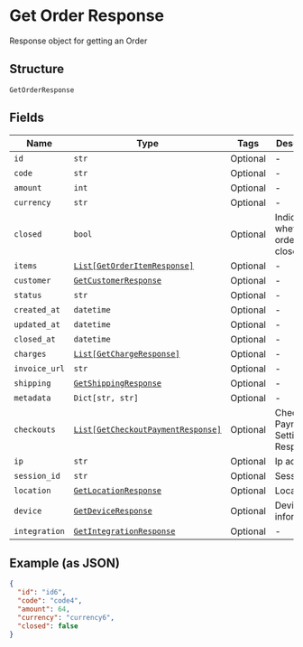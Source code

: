 
# Get Order Response

Response object for getting an Order

## Structure

`GetOrderResponse`

## Fields

| Name | Type | Tags | Description |
|  --- | --- | --- | --- |
| `id` | `str` | Optional | - |
| `code` | `str` | Optional | - |
| `amount` | `int` | Optional | - |
| `currency` | `str` | Optional | - |
| `closed` | `bool` | Optional | Indicates whether the order is closed |
| `items` | [`List[GetOrderItemResponse]`](../../doc/models/get-order-item-response.md) | Optional | - |
| `customer` | [`GetCustomerResponse`](../../doc/models/get-customer-response.md) | Optional | - |
| `status` | `str` | Optional | - |
| `created_at` | `datetime` | Optional | - |
| `updated_at` | `datetime` | Optional | - |
| `closed_at` | `datetime` | Optional | - |
| `charges` | [`List[GetChargeResponse]`](../../doc/models/get-charge-response.md) | Optional | - |
| `invoice_url` | `str` | Optional | - |
| `shipping` | [`GetShippingResponse`](../../doc/models/get-shipping-response.md) | Optional | - |
| `metadata` | `Dict[str, str]` | Optional | - |
| `checkouts` | [`List[GetCheckoutPaymentResponse]`](../../doc/models/get-checkout-payment-response.md) | Optional | Checkout Payment Settings Response |
| `ip` | `str` | Optional | Ip address |
| `session_id` | `str` | Optional | Session id |
| `location` | [`GetLocationResponse`](../../doc/models/get-location-response.md) | Optional | Location |
| `device` | [`GetDeviceResponse`](../../doc/models/get-device-response.md) | Optional | Device's informations |
| `integration` | [`GetIntegrationResponse`](../../doc/models/get-integration-response.md) | Optional | - |

## Example (as JSON)

```json
{
  "id": "id6",
  "code": "code4",
  "amount": 64,
  "currency": "currency6",
  "closed": false
}
```

